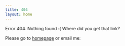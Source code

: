 ```yaml
---
title: 404
layout: home
---
```




Error 404. Nothing found :( Where did you get that link?

Please go to [homepage](/) or email me:



